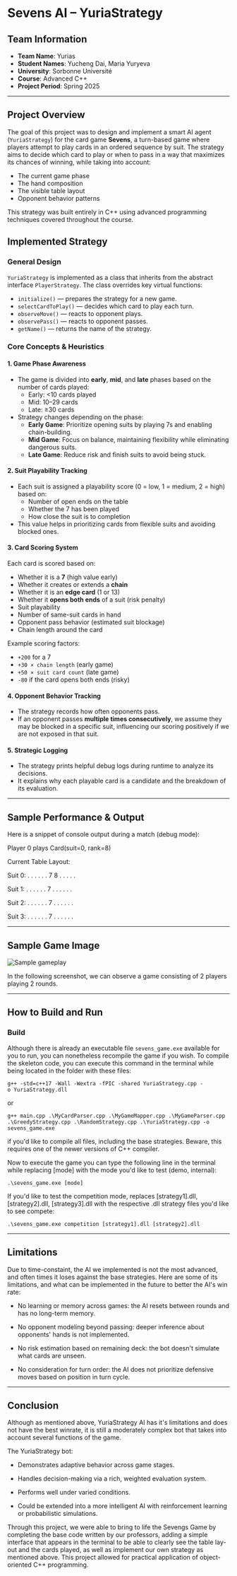 # Sevens AI – YuriaStrategy

## Team Information

- **Team Name**: Yurias
- **Student Names**: Yucheng Dai, Maria Yuryeva
- **University**: Sorbonne Université
- **Course**: Advanced C++
- **Project Period**: Spring 2025

---

## Project Overview

The goal of this project was to design and implement a smart AI agent (`YuriaStrategy`) for the card game **Sevens**, a turn-based game where players attempt to play cards in an ordered sequence by suit. 
The strategy aims to decide which card to play or when to pass in a way that maximizes its chances of winning, while taking into account:
- The current game phase
- The hand composition
- The visible table layout
- Opponent behavior patterns

This strategy was built entirely in C++ using advanced programming techniques covered throughout the course.

## Implemented Strategy

### General Design

`YuriaStrategy` is implemented as a class that inherits from the abstract interface `PlayerStrategy`. The class overrides key virtual functions:

- `initialize()` — prepares the strategy for a new game.
- `selectCardToPlay()` — decides which card to play each turn.
- `observeMove()` — reacts to opponent plays.
- `observePass()` — reacts to opponent passes.
- `getName()` — returns the name of the strategy.

### Core Concepts & Heuristics

#### 1. **Game Phase Awareness**
- The game is divided into **early**, **mid**, and **late** phases based on the number of cards played:
  - Early: <10 cards played
  - Mid: 10–29 cards
  - Late: ≥30 cards
- Strategy changes depending on the phase:
  - **Early Game**: Prioritize opening suits by playing 7s and enabling chain-building.
  - **Mid Game**: Focus on balance, maintaining flexibility while eliminating dangerous suits.
  - **Late Game**: Reduce risk and finish suits to avoid being stuck.

#### 2. **Suit Playability Tracking**
- Each suit is assigned a playability score (0 = low, 1 = medium, 2 = high) based on:
  - Number of open ends on the table
  - Whether the 7 has been played
  - How close the suit is to completion
- This value helps in prioritizing cards from flexible suits and avoiding blocked ones.

#### 3. **Card Scoring System**
Each card is scored based on:
- Whether it is a **7** (high value early)
- Whether it creates or extends a **chain**
- Whether it is an **edge card** (1 or 13)
- Whether it **opens both ends** of a suit (risk penalty)
- Suit playability
- Number of same-suit cards in hand
- Opponent pass behavior (estimated suit blockage)
- Chain length around the card

Example scoring factors:
- `+200` for a 7
- `+30 × chain length` (early game)
- `+50 × suit card count` (late game)
- `-80` if the card opens both ends (risky)

#### 4. **Opponent Behavior Tracking**
- The strategy records how often opponents pass.
- If an opponent passes **multiple times consecutively**, we assume they may be blocked in a specific suit, influencing our scoring positively if we are not exposed in that suit.

#### 5. **Strategic Logging**
- The strategy prints helpful debug logs during runtime to analyze its decisions.
- It explains why each playable card is a candidate and the breakdown of its evaluation.

---

## Sample Performance & Output
Here is a snippet of console output during a match (debug mode):

Player 0 plays Card(suit=0, rank=8)

Current Table Layout:

Suit 0: . . . . . . 7 8 . . . . .

Suit 1: . . . . . . 7 . . . . . .

Suit 2: . . . . . . 7 . . . . . .

Suit 3: . . . . . . 7 . . . . . .


---

## Sample Game Image

![Sample gameplay](sample_gameplay.png)

In the following screenshot, we can observe a game consisting of 2 players playing 2 rounds. 

---

## How to Build and Run

### Build

Although there is already an executable file `sevens_game.exe` available for you to run, you can nonetheless recompile the game if you wish.
To compile the skeleton code, you can execute this command in the terminal while being located in the folder with these files:

`g++ -std=c++17 -Wall -Wextra -fPIC -shared YuriaStrategy.cpp -o YuriaStrategy.dll`

or 

`g++ main.cpp .\MyCardParser.cpp .\MyGameMapper.cpp .\MyGameParser.cpp .\GreedyStrategy.cpp .\RandomStrategy.cpp .\YuriaStrategy.cpp -o sevens_game.exe`

if you'd like to compile all files, including the base strategies. 
Beware, this requires one of the newer versions of C++ compiler.

Now to execute the game you can type the following line in the terminal while replacing [mode] with the mode you'd like to test (demo, internal):

`.\sevens_game.exe [mode]`

If you'd like to test the competition mode,
replaces [strategy1].dll, [strategy2].dll, [strategy3].dll with the respective .dll strategy files you'd like to see compete:

`.\sevens_game.exe competition [strategy1].dll [strategy2].dll`

---

## Limitations

Due to time-constaint, the AI we implemented is not the most advanced, and often times it loses against the base strategies. Here are some of its limitations, and what can be implemented in the future to better the AI's win rate:

- No learning or memory across games: the AI resets between rounds and has no long-term memory.

- No opponent modeling beyond passing: deeper inference about opponents' hands is not implemented.

- No risk estimation based on remaining deck: the bot doesn't simulate what cards are unseen.

- No consideration for turn order: the AI does not prioritize defensive moves based on position in turn cycle.

---

## Conclusion

Although as mentioned above, YuriaStrategy AI has it's limitations and does not have the best winrate, it is still a moderately complex bot that takes into account several functions of the game.

The YuriaStrategy bot:

- Demonstrates adaptive behavior across game stages.

- Handles decision-making via a rich, weighted evaluation system.

- Performs well under varied conditions.

- Could be extended into a more intelligent AI with reinforcement learning or probabilistic simulations.

Through this project, we were able to bring to life the Sevengs Game by completing the base code written by our professors, adding a simple interface that appears in the terminal to be able to clearly see the table lay-out and the cards played, as well as implement our own strategy as mentioned above. This project allowed for practical application of object-oriented C++ programming.
